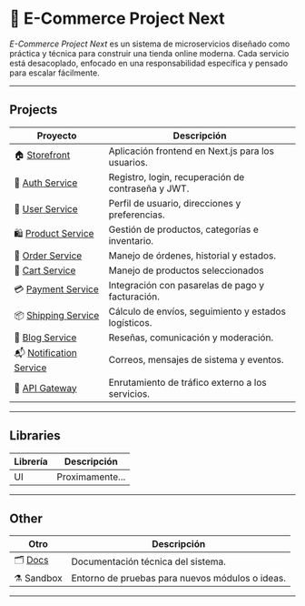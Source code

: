 # 🛒 E-Commerce Project Next

_E-Commerce Project Next_ es un sistema de microservicios diseñado como práctica y técnica para construir una tienda online moderna. Cada servicio está desacoplado, enfocado en una responsabilidad específica y pensado para escalar fácilmente.

---

## Projects

| Proyecto | Descripción |
|----------|-------------|
| 🏠 [Storefront](https://github.com/E-Commerce-Project-Next/E-Commerce) | Aplicación frontend en Next.js para los usuarios. |
| 🔐 [Auth Service](https://github.com/E-Commerce-Project-Next/Auth-Service) | Registro, login, recuperación de contraseña y JWT. |
| 👤 [User Service](https://github.com/E-Commerce-Project-Next/User-Service) | Perfil de usuario, direcciones y preferencias. |
| 🛍️ [Product Service](https://github.com/E-Commerce-Project-Next/Product-Service) | Gestión de productos, categorías e inventario. |
| 🧾 [Order Service](https://github.com/E-Commerce-Project-Next/Order-Service) | Manejo de órdenes, historial y estados. |
| 🛒 [Cart Service](https://github.com/E-Commerce-Project-Next/Cart-Service) | Manejo de productos seleccionados |
| 💳 [Payment Service](https://github.com/E-Commerce-Project-Next/Payment-Service) | Integración con pasarelas de pago y facturación. |
| 📦 [Shipping Service](https://github.com/E-Commerce-Project-Next/Shipping-Service) | Cálculo de envíos, seguimiento y estados logísticos. |
| 💬 [Blog Service](https://github.com/E-Commerce-Project-Next/Blog-Service) | Reseñas, comunicación y moderación. |
| 📬 [Notification Service](https://github.com/E-Commerce-Project-Next/Notification-Service) | Correos, mensajes de sistema y eventos. |
| 🧰 [API Gateway](https://github.com/E-Commerce-Project-Next/API-Gateway) | Enrutamiento de tráfico externo a los servicios. |

---

## Libraries

| Librería | Descripción |
|----------|-------------|
| UI | Proximamente... |

---

## Other

| Otro | Descripción |
|------|-------------|
| 🗂️ [Docs](https://github.com/E-Commerce-Project-Next/E-Commerce-Docs/) | Documentación técnica del sistema. |
| ⚗️ Sandbox | Entorno de pruebas para nuevos módulos o ideas. |

---
